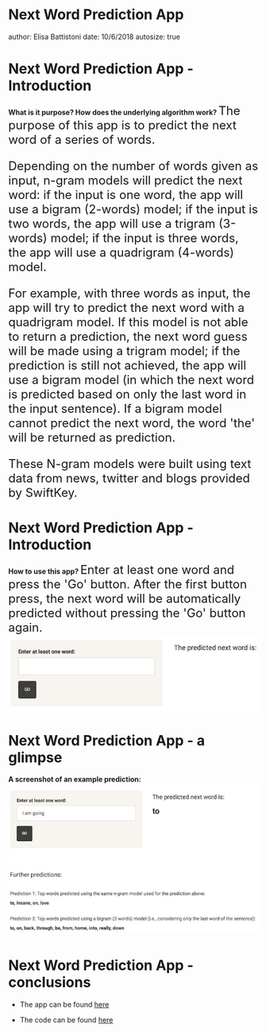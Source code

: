 Next Word Prediction App
========================================================
author: Elisa Battistoni
date: 10/6/2018
autosize: true


Next Word Prediction App - Introduction
========================================================
<span style="font-weight:bold">
What is it purpose? How does the underlying algorithm work?
</span>

<font size="5">
The purpose of this app is to predict the next word of a series of words.

Depending on the number of words given as input, n-gram models will predict the next word: if the input is one word, the app will use a bigram (2-words) model; if the input is two words, the app will use a trigram (3-words) model; if the input is three words, the app will use a quadrigram (4-words) model.

For example, with three words as input, the app will try to predict the next word with a quadrigram model. If this model is not able to return a prediction, the next word guess will be made using a trigram model; if the prediction is still not achieved, the app will use a bigram model (in which the next word is predicted based on only the last word in the input sentence). If a bigram model cannot predict the next word, the word 'the' will be returned as prediction.

These N-gram models were built using text data from news, twitter and blogs provided by SwiftKey.
</font>


Next Word Prediction App - Introduction
========================================================
<span style="font-weight:bold">
How to use this app?
</span>

<font size="5">
Enter at least one word and press the 'Go' button. After the first button press, the next word will be automatically predicted without pressing the 'Go' button again.
</font>

<div align="center">
<img src="screenshot_app2.jpg">
</div>


Next Word Prediction App - a glimpse
========================================================
<span style="font-weight:bold">
A screenshot of an example prediction:
</span>

<div align="center">
<img src="screenshot_app1.jpg">
</div>


Next Word Prediction App - conclusions
========================================================

- The app can be found [here](https://elisab.shinyapps.io/myCapstoneApp/)

- The code can be found [here](https://github.com/elibattistoni/DataScienceCapstone)
